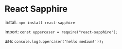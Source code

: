 # React Sapphire

install:
`npm install react-sapphire`

import:
`const uppercaser = require("react-sapphire");`

use:
`console.log(uppercaser('hello medium!'));`

